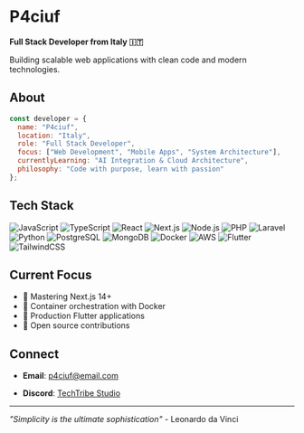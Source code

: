 # P4ciuf

**Full Stack Developer from Italy 🇮🇹**

Building scalable web applications with clean code and modern technologies.

## About

```javascript
const developer = {
  name: "P4ciuf",
  location: "Italy",
  role: "Full Stack Developer",
  focus: ["Web Development", "Mobile Apps", "System Architecture"],
  currentlyLearning: "AI Integration & Cloud Architecture",
  philosophy: "Code with purpose, learn with passion"
};
```

## Tech Stack

![JavaScript](https://img.shields.io/badge/JavaScript-F7DF1E?style=flat-square&logo=javascript&logoColor=black)
![TypeScript](https://img.shields.io/badge/TypeScript-007ACC?style=flat-square&logo=typescript&logoColor=white)
![React](https://img.shields.io/badge/React-20232A?style=flat-square&logo=react&logoColor=61DAFB)
![Next.js](https://img.shields.io/badge/Next.js-000000?style=flat-square&logo=next.js&logoColor=white)
![Node.js](https://img.shields.io/badge/Node.js-43853D?style=flat-square&logo=node.js&logoColor=white)
![PHP](https://img.shields.io/badge/PHP-777BB4?style=flat-square&logo=php&logoColor=white)
![Laravel](https://img.shields.io/badge/Laravel-FF2D20?style=flat-square&logo=laravel&logoColor=white)
![Python](https://img.shields.io/badge/Python-3776AB?style=flat-square&logo=python&logoColor=white)
![PostgreSQL](https://img.shields.io/badge/PostgreSQL-316192?style=flat-square&logo=postgresql&logoColor=white)
![MongoDB](https://img.shields.io/badge/MongoDB-4EA94B?style=flat-square&logo=mongodb&logoColor=white)
![Docker](https://img.shields.io/badge/Docker-2496ED?style=flat-square&logo=docker&logoColor=white)
![AWS](https://img.shields.io/badge/AWS-232F3E?style=flat-square&logo=amazon-aws&logoColor=white)
![Flutter](https://img.shields.io/badge/Flutter-02569B?style=flat-square&logo=flutter&logoColor=white)
![TailwindCSS](https://img.shields.io/badge/Tailwind_CSS-38B2AC?style=flat-square&logo=tailwind-css&logoColor=white)

## Current Focus

- 🚀 Mastering Next.js 14+
- 🐳 Container orchestration with Docker
- 📱 Production Flutter applications
- 🌟 Open source contributions

## Connect

- **Email**: p4ciuf@email.com
<!-- - **Portfolio**: p4ciuf.dev -->
- **Discord**: [TechTribe Studio](https://discord.gg/Z4cjcrGX8K)

---

*"Simplicity is the ultimate sophistication"* - Leonardo da Vinci
